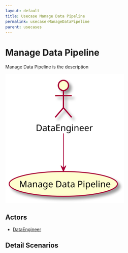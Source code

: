 ```yaml
---
layout: default
title: Usecase Manage Data Pipeline
permalink: usecase-ManageDataPipeline
parent: usecases
---
```


# Manage Data Pipeline

Manage Data Pipeline is the description

![Activities Diagram](./activities.svg)

## Actors

* [DataEngineer](actor-dataengineer)


## Detail Scenarios


  

